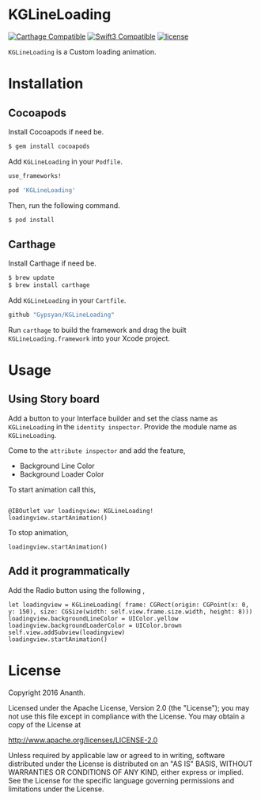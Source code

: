 # KGLineLoading

[![Carthage Compatible](https://img.shields.io/badge/Carthage-compatible-4BC51D.svg?style=flat)](https://github.com/Carthage/Carthage)
[![Swift3 Compatible](https://img.shields.io/badge/KGLineLoading-Swift3-brightgreen.svg)](https://img.shields.io/badge/KGLineLoading-Swift3-brightgreen.svg)
[![license](https://img.shields.io/github/license/Gypsyan/KGLineLoading.svg)]()

`KGLineLoading` is a Custom loading animation.


# Installation

## Cocoapods

Install Cocoapods if need be.

```bash
$ gem install cocoapods
```

Add `KGLineLoading` in your `Podfile`.

```ruby
use_frameworks!

pod 'KGLineLoading'
```

Then, run the following command.

```bash
$ pod install
```
## Carthage

Install Carthage if need be.

```bash
$ brew update
$ brew install carthage
```

Add `KGLineLoading` in your `Cartfile`.

```ruby
github "Gypsyan/KGLineLoading"
```

Run `carthage` to build the framework and drag the built `KGLineLoading.framework` into your Xcode project.

# Usage

## Using Story board
Add a button to your Interface builder and set the class name as `KGLineLoading` in the `identity inspector`. Provide the module name as `KGLineLoading`.

Come to the `attribute inspector` and add the feature,

  * Background Line Color
  * Background Loader Color


  To start animation call this,

  ```

  @IBOutlet var loadingview: KGLineLoading!
  loadingview.startAnimation()
  ```

  To stop animation,

  ```
  loadingview.startAnimation()
  ```

## Add it programmatically

Add the Radio button using the following ,

  ```
  let loadingview = KGLineLoading( frame: CGRect(origin: CGPoint(x: 0, y: 150), size: CGSize(width: self.view.frame.size.width, height: 8)))
  loadingview.backgroundLineColor = UIColor.yellow
  loadingview.backgroundLoaderColor = UIColor.brown
  self.view.addSubview(loadingview)
  loadingview.startAnimation()
  ```

# License

Copyright 2016 Ananth.

Licensed under the Apache License, Version 2.0 (the "License"); you may not use this file except in compliance with the License. You may obtain a copy of the License at

http://www.apache.org/licenses/LICENSE-2.0

Unless required by applicable law or agreed to in writing, software distributed under the License is distributed on an "AS IS" BASIS, WITHOUT WARRANTIES OR CONDITIONS OF ANY KIND, either express or implied. See the License for the specific language governing permissions and limitations under the License.
